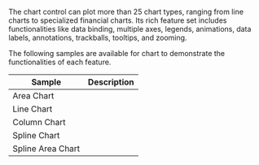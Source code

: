 The chart control can plot more than 25 chart types, ranging from line charts to specialized financial charts. Its rich feature set includes functionalities like data binding, multiple axes, legends, animations, data labels, annotations, trackballs, tooltips, and zooming.

The following samples are available for chart to demonstrate the functionalities of each feature.

| Sample | Description |
| ------ | ----------- |
| Area Chart | |
| Line Chart |  |
| Column Chart | |
| Spline Chart | |
| Spline Area Chart | |
